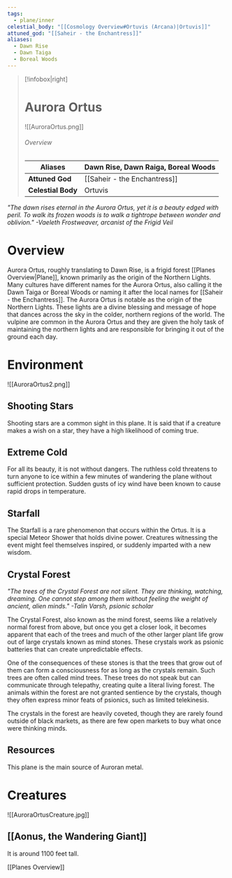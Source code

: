 ```yaml
---
tags:
  - plane/inner
celestial_body: "[[Cosmology Overview#Ortuvis (Arcana)|Ortuvis]]"
attuned_god: "[[Saheir - the Enchantress]]"
aliases:
  - Dawn Rise
  - Dawn Taiga
  - Boreal Woods
---
```

> [!infobox|right]
> # Aurora Ortus
> ![[AuroraOrtus.png]]
> ###### Overview
> | **Aliases** | Dawn Rise, Dawn Raiga, Boreal Woods |
> | - | - |
> | **Attuned God** | [[Saheir - the Enchantress]] |
> | **Celestial Body** | Ortuvis |

*"The dawn rises eternal in the Aurora Ortus, yet it is a beauty edged with peril. To walk its frozen woods is to walk a tightrope between wonder and oblivion."
-Vaeleth Frostweaver, arcanist of the Frigid Veil*
# Overview
Aurora Ortus, roughly translating to Dawn Rise, is a frigid forest [[Planes Overview|Plane]], known primarily as the origin of the Northern Lights. Many cultures have different names for the Aurora Ortus, also calling it the Dawn Taiga or Boreal Woods or naming it after the local names for [[Saheir - the Enchantress]]. The Aurora Ortus is notable as the origin of the Northern Lights. These lights are a divine blessing and message of hope that dances across the sky in the colder, northern regions of the world. The vulpine are common in the Aurora Ortus and they are given the holy task of maintaining the northern lights and are responsible for bringing it out of the ground each day.
# Environment
![[AuroraOrtus2.png]]
## Shooting Stars
Shooting stars are a common sight in this plane. It is said that if a creature makes a wish on a star, they have a high likelihood of coming true.
## Extreme Cold
For all its beauty, it is not without dangers. The ruthless cold threatens to turn anyone to ice within a few minutes of wandering the plane without sufficient protection. Sudden gusts of icy wind have been known to cause rapid drops in temperature.
## Starfall
The Starfall is a rare phenomenon that occurs within the Ortus. It is a special Meteor Shower that holds divine power. Creatures witnessing the event might feel themselves inspired, or suddenly imparted with a new wisdom.
## Crystal Forest
*"The trees of the Crystal Forest are not silent. They are thinking, watching, dreaming. One cannot step among them without feeling the weight of ancient, alien minds."
-Talin Varsh, psionic scholar*

The Crystal Forest, also known as the mind forest, seems like a relatively normal forest from above, but once you get a closer look, it becomes apparent that each of the trees and much of the other larger plant life grow out of large crystals known as mind stones. These crystals work as psionic batteries that can create unpredictable effects.

One of the consequences of these stones is that the trees that grow out of them can form a consciousness for as long as the crystals remain. Such trees are often called mind trees. These trees do not speak but can communicate through telepathy, creating quite a literal living forest. The animals within the forest are not granted sentience by the crystals, though they often express minor feats of psionics, such as limited telekinesis.

The crystals in the forest are heavily coveted, though they are rarely found outside of black markets, as there are few open markets to buy what once were thinking minds.
## Resources
This plane is the main source of Auroran metal.
# Creatures
![[AuroraOrtusCreature.jpg]]
## [[Aonus, the Wandering Giant]]
It is around 1100 feet tall.

[[Planes Overview]]